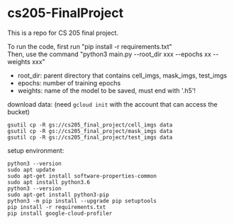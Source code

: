 # cs205-FinalProject
This is a repo for CS 205 final project.
  
To run the code, first run "pip install -r requirements.txt"  
Then, use the command "python3 main.py --root_dir xxx --epochs xx --weights xxx"
- root_dir: parent directory that contains cell_imgs, mask_imgs, test_imgs  
- epochs: number of training epochs  
- weights: name of the model to be saved, must end with '.h5'!  


download data: (need ```gcloud init``` with the account that can access the bucket)
```
gsutil cp -R gs://cs205_final_project/cell_imgs data
gsutil cp -R gs://cs205_final_project/mask_imgs data
gsutil cp -R gs://cs205_final_project/test_imgs data
```
setup environment:
```
python3 --version
sudo apt update
sudo apt-get install software-properties-common
sudo apt install python3.6
python3 --version
sudo apt-get install python3-pip
python3 -m pip install --upgrade pip setuptools
pip install -r requirements.txt
pip install google-cloud-profiler
```